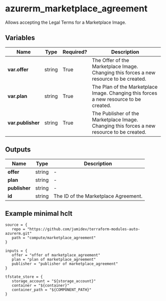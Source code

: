 # azurerm_marketplace_agreement

Allows accepting the Legal Terms for a Marketplace Image.

## Variables

| Name | Type | Required? |  Description |
| ---- | ---- | --------- |  ----------- |
| **var.offer** | string | True | The Offer of the Marketplace Image. Changing this forces a new resource to be created. | 
| **var.plan** | string | True | The Plan of the Marketplace Image. Changing this forces a new resource to be created. | 
| **var.publisher** | string | True | The Publisher of the Marketplace Image. Changing this forces a new resource to be created. | 



## Outputs

| Name | Type | Description |
| ---- | ---- | --------- | 
| **offer** | string  | - | 
| **plan** | string  | - | 
| **publisher** | string  | - | 
| **id** | string  | The ID of the Marketplace Agreement. | 

## Example minimal hclt

```hcl
source = {
   repo = "https://github.com/jumidev/terraform-modules-auto-azurerm.git" 
   path = "compute/marketplace_agreement" 
}

inputs = {
   offer = "offer of marketplace_agreement" 
   plan = "plan of marketplace_agreement" 
   publisher = "publisher of marketplace_agreement" 
}

tfstate_store = {
   storage_account = "${storage_account}" 
   container = "${container}" 
   container_path = "${COMPONENT_PATH}" 
}


```